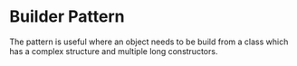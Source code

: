 # Builder Pattern

The pattern is useful where an object needs to be build from a class which has a complex structure and multiple long constructors.

